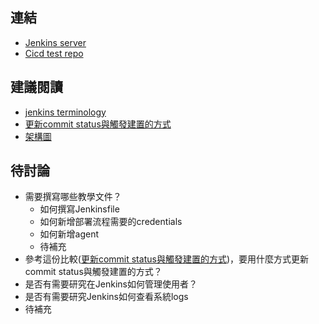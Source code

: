 ## 連結
- [Jenkins server](http://18.212.133.249:8080/)
- [Cicd test repo](https://github.com/simpsons01/project-for-cicd)
## 建議閱讀
- [jenkins terminology](https://www.jenkins.io/doc/book/glossary/)
- [更新commit status與觸發建置的方式](https://github.com/simpsons01/my-first-jenkins/wiki/%E6%AF%94%E8%BC%83jenkins%E6%9B%B4%E6%96%B0commit-status-%E8%88%87%E8%A7%B8%E7%99%BC%E5%BB%BA%E7%BD%AE%E7%9A%84%E6%96%B9%E5%BC%8F)
- [架構圖](https://github.com/simpsons01/my-first-jenkins/wiki/%E6%9E%B6%E6%A7%8B%E5%9C%96)

## 待討論
- 需要撰寫哪些教學文件？
   - 如何撰寫Jenkinsfile
   - 如何新增部署流程需要的credentials
   - 如何新增agent
   - 待補充
- 參考這份比較([更新commit status與觸發建置的方式](https://github.com/simpsons01/my-first-jenkins/wiki/%E6%AF%94%E8%BC%83jenkins%E6%9B%B4%E6%96%B0commit-status-%E8%88%87%E8%A7%B8%E7%99%BC%E5%BB%BA%E7%BD%AE%E7%9A%84%E6%96%B9%E5%BC%8F))，要用什麼方式更新commit status與觸發建置的方式？
- 是否有需要研究在Jenkins如何管理使用者？
- 是否有需要研究Jenkins如何查看系統logs
- 待補充
   